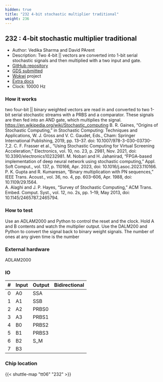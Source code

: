 ```yaml
---
hidden: true
title: "232 4-bit stochastic multiplier traditional"
weight: 236
---
```


## 232 : 4-bit stochastic multiplier traditional

* Author: Vedika Sharma and David PArent
* Description: Two 4-bit || vectors are converted into 1-bit serial stochastic signals and then multiplied with a two input and gate. 
* [GitHub repository](https://github.com/davidparent/tt06-woko-4bit-stocastic-muliplier-vedika-davidparent)
* [GDS submitted](https://github.com/davidparent/tt06-woko-4bit-stocastic-muliplier-vedika-davidparent/actions/runs/8650669892)
* [Wokwi](https://wokwi.com/projects/394888799427677185) project
* [Extra docs](None)
* Clock: 10000 Hz

<!---

This file is used to generate your project datasheet. Please fill in the information below and delete any unused
sections.

You can also include images in this folder and reference them in the markdown. Each image must be less than
512 kb in size, and the combined size of all images must be less than 1 MB.
-->


### How it works

two four-bit || binary weighted vectors are read in and converted to two 1-bit serial stochastic streams with a PRBS and a comparator.  These signals are then fed into an AND gate, which multiplies the signal.  
https://en.wikipedia.org/wiki/Stochastic_computing
B. R. Gaines, “Origins of Stochastic Computing,” in Stochastic Computing: Techniques and Applications, W. J. Gross and V. C. Gaudet, Eds., Cham: Springer International Publishing, 2019, pp. 13–37. doi: 10.1007/978-3-030-03730-7_2.
C. F. Frasser et al., “Using Stochastic Computing for Virtual Screening Acceleration,” Electronics, vol. 10, no. 23, p. 2981, Nov. 2021, doi: 10.3390/electronics10232981.
M. Nobari and H. Jahanirad, “FPGA-based implementation of deep neural network using stochastic computing,” Appl. Soft Comput., vol. 137, p. 110166, Apr. 2023, doi: 10.1016/j.asoc.2023.110166.
P. K. Gupta and R. Kumaresan, “Binary multiplication with PN sequences,” IEEE Trans. Acoust., vol. 36, no. 4, pp. 603–606, Apr. 1988, doi: 10.1109/29.1564.  
A. Alaghi and J. P. Hayes, “Survey of Stochastic Computing,” ACM Trans. Embed. Comput. Syst., vol. 12, no. 2s, pp. 1–19, May 2013, doi: 10.1145/2465787.2465794.

### How to test

Use an ADLAM2000 and Python to control the reset and the clock. Hold A and B contents and watch the multiplier output. Use the DALM200 and Python to convert the signal back to binary weight signals.  The number of ones at any given time is the number

### External hardware

ADLAM2000


### IO

| # | Input          | Output         | Bidirectional   |
| - | -------------- | -------------- | --------------- |
| 0 | A0 | SSA |  |
| 1 | A1 | SSB |  |
| 2 | A2 | PRBS0 |  |
| 3 | A3 | PRBS1 |  |
| 4 | B0 | PRBS2 |  |
| 5 | B1 | PRBS3 |  |
| 6 | B2 | S_M |  |
| 7 | B3 |  |  |

### Chip location

{{< shuttle-map "tt06" "232" >}}
